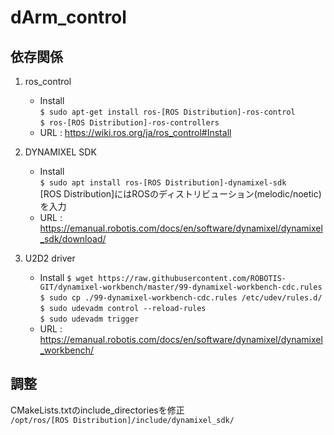 # dArm_control

## 依存関係
1. ros_control
    -   Install  
        `$ sudo apt-get install ros-[ROS Distribution]-ros-control`  
        `$ ros-[ROS Distribution]-ros-controllers`
    -   URL : https://wiki.ros.org/ja/ros_control#Install

2. DYNAMIXEL SDK
    -   Install  
        `$ sudo apt install ros-[ROS Distribution]-dynamixel-sdk`  
        [ROS Distribution]にはROSのディストリビューション(melodic/noetic)を入力
    -   URL : https://emanual.robotis.com/docs/en/software/dynamixel/dynamixel_sdk/download/

3. U2D2 driver
    -    Install
          `$ wget https://raw.githubusercontent.com/ROBOTIS-GIT/dynamixel-workbench/master/99-dynamixel-workbench-cdc.rules`  
          `$ sudo cp ./99-dynamixel-workbench-cdc.rules /etc/udev/rules.d/`  
          `$ sudo udevadm control --reload-rules`  
          `$ sudo udevadm trigger`
   -    URL : https://emanual.robotis.com/docs/en/software/dynamixel/dynamixel_workbench/

## 調整
CMakeLists.txtのinclude_directoriesを修正  
`/opt/ros/[ROS Distribution]/include/dynamixel_sdk/`
